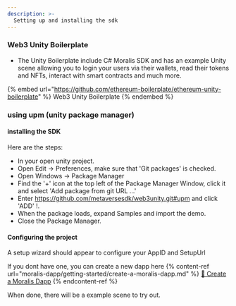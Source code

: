 ```yaml
---
description: >-
  Setting up and installing the sdk
---
```


### Web3 Unity Boilerplate

- The Unity Boilerplate include C# Moralis SDK and has an example Unity scene allowing you to login your users via their wallets, read their tokens and NFTs, interact with smart contracts and much more.

{% embed url="https://github.com/ethereum-boilerplate/ethereum-unity-boilerplate" %}
Web3 Unity Boilerplate
{% endembed %}

### using upm (unity package manager)

#### installing the SDK

Here are the steps:

- In your open unity project.
- Open Edit -> Preferences, make sure that 'Git packages' is checked.
- Open Windows -> Package Manager
- Find the '+' icon at the top left of the Package Manager Window, click it and select 'Add package from git URL ...'
- Enter https://github.com/metaversesdk/web3unity.git#upm and click 'ADD' !.
- When the package loads, expand Samples and import the demo.
- Close the Package Manager.

#### Configuring the project

A setup wizard should appear to configure your AppID and SetupUrl

If you dont have one, you can create a new dapp here
{% content-ref url="moralis-dapp/getting-started/create-a-moralis-dapp.md" %}
[🚀 Create a Moralis Dapp](moralis-dapp/getting-started/create-a-moralis-dapp.md)
{% endcontent-ref %}

When done, there will be a example scene to try out.
